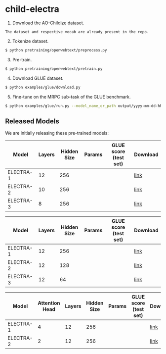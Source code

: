 # child-electra


1. Download the AO-Childize dataset.

``` 
The dataset and respective vocab are already present in the repo.
```

2. Tokenize dataset.

```bash
$ python pretraining/openwebtext/preprocess.py
```

3. Pre-train.

```bash
$ python pretraining/openwebtext/pretrain.py
```

4. Download GLUE dataset.

```bash
$ python examples/glue/download.py 
```

5. Fine-tune on the MRPC sub-task of the GLUE benchmark.

```bash
$ python examples/glue/run.py --model_name_or_path output/yyyy-mm-dd-hh-mm-ss/ckpt/200000
```


## Released Models

We are initially releasing these pre-trained models:

| Model | Layers | Hidden Size | Params | GLUE score (test set) | Download |
| --- | --- | --- | --- | ---  | --- |
| ELECTRA-1 | 12 | 256 |  |  | [link](https://github.com/kalyanbhetwal/child-electra/blob/main/pretrain/default(H%3D12%2C%20HS%3D256%2C%20A%3D4).zip) |
| ELECTRA-2 | 10 | 256 |  |  | [link]() |
| ELECTRA-3 |  8 | 256 |  |   | [link]() |


| Model | Layers | Hidden Size | Params | GLUE score (test set) | Download |
| --- | --- | --- | --- | ---  | --- |
| ELECTRA-1 | 12 | 256 |  |  | [link]() |
| ELECTRA-2 | 12 | 128 |  |  | [link]() |
| ELECTRA-3 |  12| 64 |  |   | [link]() |


| Model | Attention Head | Layers | Hidden Size | Params | GLUE score (test set) | Download |
| --- | --- | --- | --- | --- | ---  | --- |
| ELECTRA-1 |4 | 12 | 256 |  |  | [link]() |
| ELECTRA-2 | 2|12 | 256 |  |  | [link]() |

